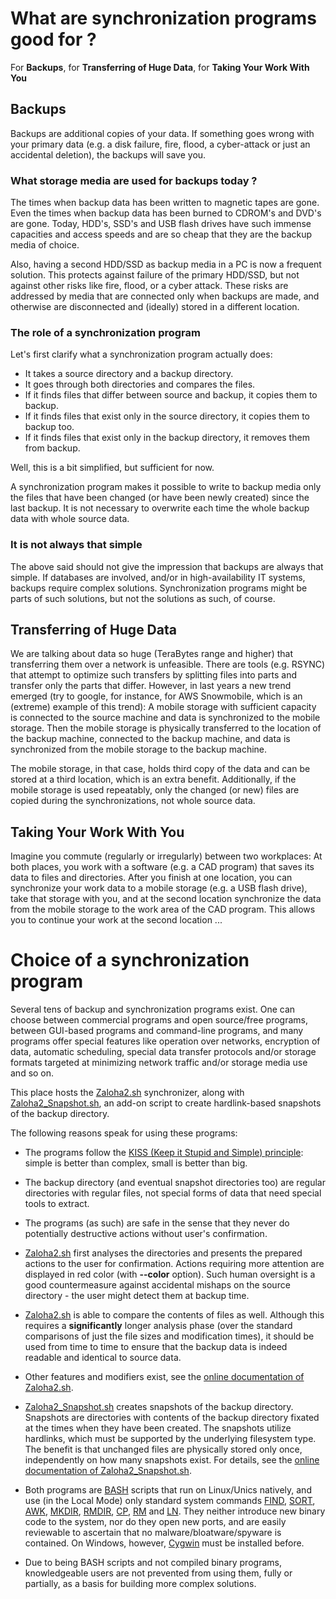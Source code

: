 # What are synchronization programs good for ?

For <b>Backups</b>, for <b>Transferring of Huge Data</b>, for <b>Taking Your Work With You</b>

## Backups

Backups are additional copies of your data. If something goes wrong with your primary data
(e.g. a disk failure, fire, flood, a cyber-attack or just an accidental deletion),
the backups will save you.

### What storage media are used for backups today ?

The times when backup data has been written to magnetic tapes are gone.
Even the times when backup data has been burned to CDROM's and DVD's are gone.
Today, HDD's, SSD's and USB flash drives have such immense capacities and access speeds
and are so cheap that they are the backup media of choice.

Also, having a second HDD/SSD as backup media in a PC is now a frequent solution.
This protects against failure of the primary HDD/SSD, but not against other risks like fire,
flood, or a cyber attack. These risks are addressed by media that are connected only
when backups are made, and otherwise are disconnected and (ideally) stored in a different location.

### The role of a synchronization program

Let's first clarify what a synchronization program actually does:

* It takes a source directory and a backup directory.
* It goes through both directories and compares the files.
* If it finds files that differ between source and backup, it copies them to backup.
* If it finds files that exist only in the source directory, it copies them to backup too.
* If it finds files that exist only in the backup directory, it removes them from backup.

Well, this is a bit simplified, but sufficient for now.

A synchronization program makes it possible to write to backup media only the files
that have been changed (or have been newly created) since the last backup.
It is not necessary to overwrite each time the whole backup data with whole source data.

### It is not always that simple

The above said should not give the impression that backups are always that simple.
If databases are involved, and/or in high-availability IT systems, backups require complex solutions.
Synchronization programs might be parts of such solutions, but not the solutions as such, of course.

## Transferring of Huge Data

We are talking about data so huge (TeraBytes range and higher) that transferring them over a network is unfeasible.
There are tools (e.g. RSYNC) that attempt to optimize such transfers by splitting files into parts and transfer only the parts that differ.
However, in last years a new trend emerged (try to google, for instance, for AWS Snowmobile, which is an (extreme) example of this trend):
A mobile storage with sufficient capacity is connected to the source machine and data is synchronized to the mobile storage.
Then the mobile storage is physically transferred to the location of the backup machine, connected to the backup machine,
and data is synchronized from the mobile storage to the backup machine.

The mobile storage, in that case, holds third copy of the data and can be stored at a third location, which is an extra benefit.
Additionally, if the mobile storage is used repeatably, only the changed (or new) files are copied during the synchronizations,
not whole source data.

## Taking Your Work With You

Imagine you commute (regularly or irregularly) between two workplaces:
At both places, you work with a software (e.g. a CAD program) that saves its data to files and directories.
After you finish at one location, you can synchronize your work data to a mobile storage (e.g. a USB flash drive),
take that storage with you, and at the second location synchronize the data from the mobile storage to the work area of the CAD program.
This allows you to continue your work at the second location ...

# Choice of a synchronization program

Several tens of backup and synchronization programs exist.
One can choose between commercial programs and open source/free programs,
between GUI-based programs and command-line programs,
and many programs offer special features like operation over networks,
encryption of data, automatic scheduling,
special data transfer protocols and/or storage formats targeted at
minimizing network traffic and/or storage media use and so on.

This place hosts the [Zaloha2.sh](https://github.com/Fitus/Zaloha2.sh) synchronizer,
along with [Zaloha2_Snapshot.sh](https://github.com/Fitus/Zaloha2_Snapshot.sh),
an add-on script to create hardlink-based snapshots of the backup directory.

The following reasons speak for using these programs:

* The programs follow the [KISS (Keep it Stupid and Simple) principle](https://en.wikipedia.org/wiki/KISS_principle):
  simple is better than complex, small is better than big.

* The backup directory (and eventual snapshot directories too) are regular directories
  with regular files, not special forms of data that need special tools to extract.

* The programs (as such) are safe in the sense that they never do potentially destructive
  actions without user's confirmation.

* [Zaloha2.sh](https://github.com/Fitus/Zaloha2.sh) first analyses the directories
  and presents the prepared actions to the user for confirmation.
  Actions requiring more attention are displayed in red color (with <b>--color</b> option).
  Such human oversight is a good countermeasure against accidental mishaps
  on the source directory - the user might detect them at backup time.

* [Zaloha2.sh](https://github.com/Fitus/Zaloha2.sh) is able to compare the contents of files as well.
  Although this requires a **significantly** longer analysis phase (over the standard comparisons
  of just the file sizes and modification times), it should be used from time to time to ensure
  that the backup data is indeed readable and identical to source data.

* Other features and modifiers exist, see the [online documentation of Zaloha2.sh](https://github.com/Fitus/Zaloha2.sh/blob/master/DOCUMENTATION.md).

* [Zaloha2_Snapshot.sh](https://github.com/Fitus/Zaloha2_Snapshot.sh) creates snapshots of the backup directory.
  Snapshots are directories with contents of the backup directory fixated at the times when they have been created.
  The snapshots utilize hardlinks, which must be supported by the underlying filesystem type.
  The benefit is that unchanged files are physically stored only once, independently on how many snapshots exist.
  For details, see the [online documentation of Zaloha2_Snapshot.sh](https://github.com/Fitus/Zaloha2_Snapshot.sh/blob/master/DOCUMENTATION.md).

* Both programs are [BASH](https://en.wikipedia.org/wiki/Bash_(Unix_shell)) scripts that run on Linux/Unics natively,
  and use (in the Local Mode) only standard system commands
  [FIND](https://en.wikipedia.org/wiki/Find_(Unix)),
  [SORT](https://en.wikipedia.org/wiki/Sort_(Unix)),
  [AWK](https://en.wikipedia.org/wiki/AWK),
  [MKDIR](https://en.wikipedia.org/wiki/Mkdir),
  [RMDIR](https://en.wikipedia.org/wiki/Rmdir),
  [CP](https://en.wikipedia.org/wiki/Cp_(Unix)),
  [RM](https://en.wikipedia.org/wiki/Rm_(Unix)) and
  [LN](https://en.wikipedia.org/wiki/Ln_(Unix)).
  They neither introduce new binary code to the system, nor do they open new ports,
  and are easily reviewable to ascertain that no malware/bloatware/spyware is contained.
  On Windows, however, [Cygwin](https://en.wikipedia.org/wiki/Cygwin) must be installed before.

* Due to being BASH scripts and not compiled binary programs, knowledgeable users are not prevented from
  using them, fully or partially, as a basis for building more complex solutions.
